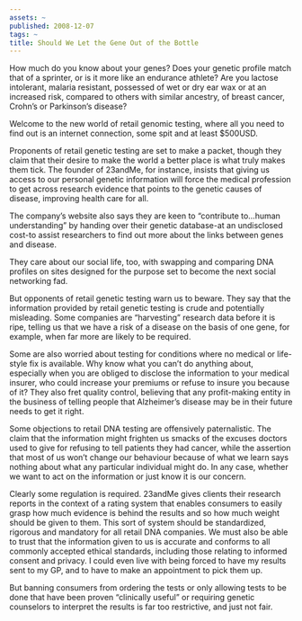 ```yaml
---
assets: ~
published: 2008-12-07
tags: ~
title: Should We Let the Gene Out of the Bottle
---
```

How much do you know about your genes? Does your genetic profile match
that of a sprinter, or is it more like an endurance athlete? Are you
lactose intolerant, malaria resistant, possessed of wet or dry ear wax
or at an increased risk, compared to others with similar ancestry, of
breast cancer, Crohn’s or Parkinson’s disease?

Welcome to the new world of retail genomic testing, where all you need
to find out is an internet connection, some spit and at least $500USD.

Proponents of retail genetic testing are set to make a packet, though
they claim that their desire to make the world a better place is what
truly makes them tick. The founder of 23andMe, for instance, insists
that giving us access to our personal genetic information will force the
medical profession to get across research evidence that points to the
genetic causes of disease, improving health care for all.

The company’s website also says they are keen to “contribute to…human
understanding” by handing over their genetic database-at an undisclosed
cost-to assist researchers to find out more about the links between
genes and disease.

They care about our social life, too, with swapping and comparing DNA
profiles on sites designed for the purpose set to become the next social
networking fad.

But opponents of retail genetic testing warn us to beware. They say that
the information provided by retail genetic testing is crude and
potentially misleading. Some companies are “harvesting” research data
before it is ripe, telling us that we have a risk of a disease on the
basis of one gene, for example, when far more are likely to be required.

Some are also worried about testing for conditions where no medical or
life-style fix is available. Why know what you can’t do anything about,
especially when you are obliged to disclose the information to your
medical insurer, who could increase your premiums or refuse to insure
you because of it? They also fret quality control, believing that any
profit-making entity in the business of telling people that Alzheimer’s
disease may be in their future needs to get it right.

Some objections to retail DNA testing are offensively paternalistic. The
claim that the information might frighten us smacks of the excuses
doctors used to give for refusing to tell patients they had cancer,
while the assertion that most of us won’t change our behaviour because
of what we learn says nothing about what any particular individual might
do. In any case, whether we want to act on the information or just know
it is our concern.

Clearly some regulation is required. 23andMe gives clients their
research reports in the context of a rating system that enables
consumers to easily grasp how much evidence is behind the results and so
how much weight should be given to them. This sort of system should be
standardized, rigorous and mandatory for all retail DNA companies. We
must also be able to trust that the information given to us is accurate
and conforms to all commonly accepted ethical standards, including those
relating to informed consent and privacy. I could even live with being
forced to have my results sent to my GP, and to have to make an
appointment to pick them up.

But banning consumers from ordering the tests or only allowing tests to
be done that have been proven “clinically useful” or requiring genetic
counselors to interpret the results is far too restrictive, and just not
fair.
